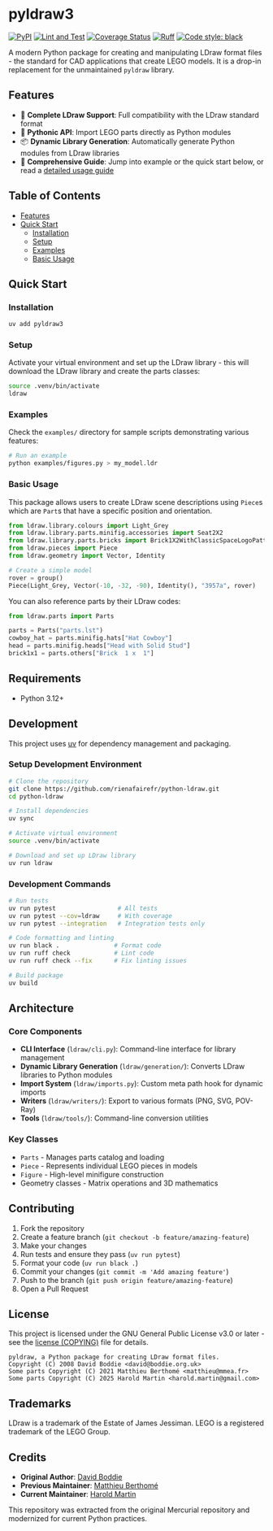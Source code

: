 # pyldraw3

[![PyPI](https://img.shields.io/pypi/v/pyldraw3.svg)](https://pypi.org/project/pyldraw3/)
[![Lint and Test](https://github.com/hbmartin/pyldraw3/actions/workflows/lint-test.yml/badge.svg)](https://github.com/hbmartin/pyldraw3/actions/workflows/lint-test.yml)
[![Coverage Status](https://coveralls.io/repos/github/hbmartin/pyldraw3/badge.svg?branch=main)](https://coveralls.io/github/hbmartin/pyldraw3?branch=main)
[![Ruff](https://img.shields.io/endpoint?url=https://raw.githubusercontent.com/astral-sh/ruff/main/assets/badge/v2.json)](https://github.com/astral-sh/ruff)
[![Code style: black](https://img.shields.io/badge/🐧️-black-000000.svg)](https://github.com/psf/black)

A modern Python package for creating and manipulating LDraw format files - the standard for CAD applications that create LEGO models. It is a drop-in replacement for the unmaintained `pyldraw` library.

## Features

- 🧱 **Complete LDraw Support**: Full compatibility with the LDraw standard format
- 🐍 **Pythonic API**: Import LEGO parts directly as Python modules
- 📦 **Dynamic Library Generation**: Automatically generate Python modules from LDraw libraries
- 📜 **Comprehensive Guide**: Jump into example or the quick start below, or read a [detailed usage guide](GUIDE.md)

## Table of Contents

- [Features](#features)
- [Quick Start](#quick-start)
  - [Installation](#installation)
  - [Setup](#setup)
  - [Examples](#examples)
  - [Basic Usage](#basic-usage)


## Quick Start

### Installation

```bash
uv add pyldraw3
```

### Setup

Activate your virtual environment and set up the LDraw library - this will download the LDraw library and create the parts classes:

```bash
source .venv/bin/activate
ldraw
```

### Examples

Check the `examples/` directory for sample scripts demonstrating various features:

```bash
# Run an example
python examples/figures.py > my_model.ldr
```

### Basic Usage

This package allows users to create LDraw scene descriptions using `Piece`s which are `Part`s that have a specific position and orientation.

```python
from ldraw.library.colours import Light_Grey
from ldraw.library.parts.minifig.accessories import Seat2X2
from ldraw.library.parts.bricks import Brick1X2WithClassicSpaceLogoPattern
from ldraw.pieces import Piece
from ldraw.geometry import Vector, Identity

# Create a simple model
rover = group()
Piece(Light_Grey, Vector(-10, -32, -90), Identity(), "3957a", rover)
```

You can also reference parts by their LDraw codes:

```python
from ldraw.parts import Parts

parts = Parts("parts.lst")
cowboy_hat = parts.minifig.hats["Hat Cowboy"]
head = parts.minifig.heads["Head with Solid Stud"]
brick1x1 = parts.others["Brick  1 x  1"]
```

## Requirements

- Python 3.12+

## Development

This project uses [uv](https://docs.astral.sh/uv/) for dependency management and packaging.

### Setup Development Environment

```bash
# Clone the repository
git clone https://github.com/rienafairefr/python-ldraw.git
cd python-ldraw

# Install dependencies
uv sync

# Activate virtual environment
source .venv/bin/activate

# Download and set up LDraw library
uv run ldraw
```

### Development Commands

```bash
# Run tests
uv run pytest                 # All tests
uv run pytest --cov=ldraw     # With coverage
uv run pytest --integration   # Integration tests only

# Code formatting and linting
uv run black .               # Format code
uv run ruff check            # Lint code
uv run ruff check --fix      # Fix linting issues

# Build package
uv build
```

## Architecture

### Core Components

- **CLI Interface** (`ldraw/cli.py`): Command-line interface for library management
- **Dynamic Library Generation** (`ldraw/generation/`): Converts LDraw libraries to Python modules
- **Import System** (`ldraw/imports.py`): Custom meta path hook for dynamic imports
- **Writers** (`ldraw/writers/`): Export to various formats (PNG, SVG, POV-Ray)
- **Tools** (`ldraw/tools/`): Command-line conversion utilities

### Key Classes

- `Parts` - Manages parts catalog and loading
- `Piece` - Represents individual LEGO pieces in models  
- `Figure` - High-level minifigure construction
- Geometry classes - Matrix operations and 3D mathematics

## Contributing

1. Fork the repository
2. Create a feature branch (`git checkout -b feature/amazing-feature`)
3. Make your changes
4. Run tests and ensure they pass (`uv run pytest`)
5. Format your code (`uv run black .`)
6. Commit your changes (`git commit -m 'Add amazing feature'`)
7. Push to the branch (`git push origin feature/amazing-feature`)
8. Open a Pull Request

## License

This project is licensed under the GNU General Public License v3.0 or later - see the [license (COPYING)](COPYING) file for details.

```
pyldraw, a Python package for creating LDraw format files.
Copyright (C) 2008 David Boddie <david@boddie.org.uk>
Some parts Copyright (C) 2021 Matthieu Berthomé <matthieu@mmea.fr>
Some parts Copyright (C) 2025 Harold Martin <harold.martin@gmail.com>
```

## Trademarks

LDraw is a trademark of the Estate of James Jessiman. LEGO is a registered trademark of the LEGO Group.

## Credits

- **Original Author**: [David Boddie](mailto:david@boddie.org.uk)
- **Previous Maintainer**: [Matthieu Berthomé](mailto:matthieu@mmea.fr)
- **Current Maintainer**: [Harold Martin](mailto:harold.martin@gmail.com)

This repository was extracted from the original Mercurial repository and modernized for current Python practices.